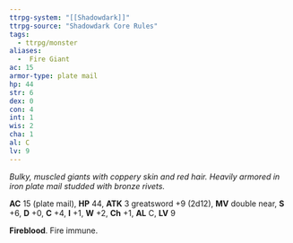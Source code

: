 ```yaml
---
ttrpg-system: "[[Shadowdark]]"
ttrpg-source: "Shadowdark Core Rules"
tags:
  - ttrpg/monster
aliases:
  -  Fire Giant
ac: 15
armor-type: plate mail
hp: 44
str: 6
dex: 0
con: 4
int: 1
wis: 2
cha: 1
al: C
lv: 9
---
```


_Bulky, muscled giants with coppery skin and red hair. Heavily armored in iron plate mail studded with bronze rivets._

**AC** 15 (plate mail), **HP** 44, **ATK** 3 greatsword +9 (2d12), **MV** double near, **S** +6, **D** +0, **C** +4, **I** +1, **W** +2, **Ch** +1, **AL** C, **LV** 9

**Fireblood**. Fire immune.

